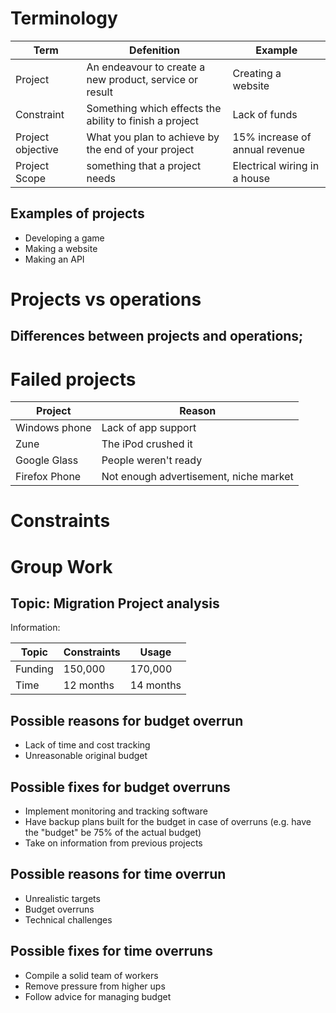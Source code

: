 # Terminology
| Term | Defenition | Example |
| --- | --- | --- |
| Project | An endeavour to create a new product, service or result | Creating a website |
| Constraint | Something which effects the ability to finish a project | Lack of funds
| Project objective | What you plan to achieve by the end of your project | 15% increase of annual revenue
| Project Scope | something that a project needs | Electrical wiring in a house |

## Examples of projects
- Developing a game
- Making a website
- Making an API

# Projects vs operations
## Differences between projects and operations;


# Failed projects
| Project | Reason |
| --- | ---- |
| Windows phone | Lack of app support |
| Zune | The iPod crushed it |
| Google Glass | People weren't ready|
| Firefox Phone | Not enough advertisement, niche market |

# Constraints



# Group Work
## Topic: Migration Project analysis
Information:

| Topic | Constraints | Usage |
| --- | --- | --- |
| Funding | 150,000 | 170,000
| Time | 12 months | 14 months

## Possible reasons for budget overrun
- Lack of time and cost tracking
- Unreasonable original budget

## Possible fixes for budget overruns
- Implement monitoring and tracking software
- Have backup plans built for the budget in case of overruns (e.g. have the "budget" be 75% of the actual budget)
- Take on information from previous projects
## Possible reasons for time overrun
- Unrealistic targets
- Budget overruns
- Technical challenges

## Possible fixes for time overruns
- Compile a solid team of workers
- Remove pressure from higher ups
- Follow advice for managing budget